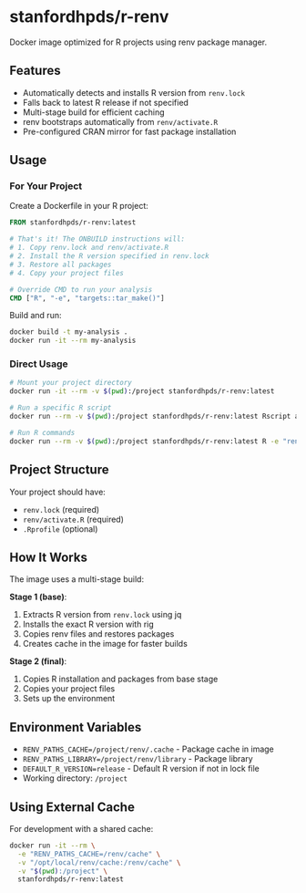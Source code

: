 # stanfordhpds/r-renv

Docker image optimized for R projects using renv package manager.

## Features

- Automatically detects and installs R version from `renv.lock`
- Falls back to latest R release if not specified
- Multi-stage build for efficient caching
- renv bootstraps automatically from `renv/activate.R`
- Pre-configured CRAN mirror for fast package installation

## Usage

### For Your Project

Create a Dockerfile in your R project:

```dockerfile
FROM stanfordhpds/r-renv:latest

# That's it! The ONBUILD instructions will:
# 1. Copy renv.lock and renv/activate.R
# 2. Install the R version specified in renv.lock
# 3. Restore all packages
# 4. Copy your project files

# Override CMD to run your analysis
CMD ["R", "-e", "targets::tar_make()"]
```

Build and run:
```bash
docker build -t my-analysis .
docker run -it --rm my-analysis
```

### Direct Usage

```bash
# Mount your project directory
docker run -it --rm -v $(pwd):/project stanfordhpds/r-renv:latest

# Run a specific R script
docker run --rm -v $(pwd):/project stanfordhpds/r-renv:latest Rscript analysis.R

# Run R commands
docker run --rm -v $(pwd):/project stanfordhpds/r-renv:latest R -e "renv::status()"
```

## Project Structure

Your project should have:
- `renv.lock` (required)
- `renv/activate.R` (required)
- `.Rprofile` (optional)

## How It Works

The image uses a multi-stage build:

**Stage 1 (base)**:
1. Extracts R version from `renv.lock` using jq
2. Installs the exact R version with rig
3. Copies renv files and restores packages
4. Creates cache in the image for faster builds

**Stage 2 (final)**:
1. Copies R installation and packages from base stage
2. Copies your project files
3. Sets up the environment

## Environment Variables

- `RENV_PATHS_CACHE=/project/renv/.cache` - Package cache in image
- `RENV_PATHS_LIBRARY=/project/renv/library` - Package library
- `DEFAULT_R_VERSION=release` - Default R version if not in lock file
- Working directory: `/project`

## Using External Cache

For development with a shared cache:

```bash
docker run -it --rm \
  -e "RENV_PATHS_CACHE=/renv/cache" \
  -v "/opt/local/renv/cache:/renv/cache" \
  -v "$(pwd):/project" \
  stanfordhpds/r-renv:latest
```